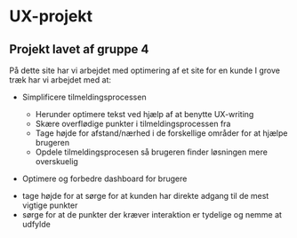 # UX-projekt

## Projekt lavet af gruppe 4

På dette site har vi arbejdet med optimering af et site for en kunde
I grove træk har vi arbejdet med at:

* Simplificere tilmeldingsprocessen
  - Herunder optimere tekst ved hjælp af at benytte UX-writing
  - Skære overflødige punkter i tilmeldingsprocessen fra
  - Tage højde for afstand/nærhed i de forskellige områder for at hjælpe brugeren
  - Opdele tilmeldingsprocesen så brugeren finder løsningen mere overskuelig

* Optimere og forbedre dashboard for brugere
- tage højde for at sørge for at kunden har direkte adgang til de mest vigtige punkter
- sørge for at de punkter der kræver interaktion er tydelige og nemme at udfylde
